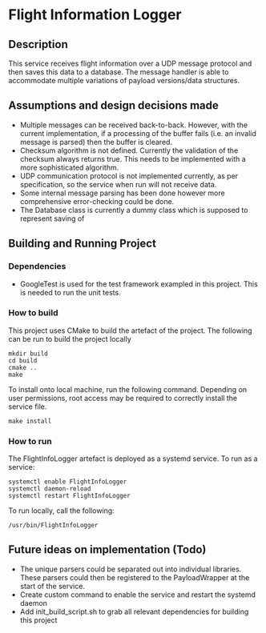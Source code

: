 # Flight Information Logger

## Description
This service receives flight information over a UDP message protocol and then saves this data to a database. The message handler is able to accommodate multiple variations of payload versions/data structures. 

## Assumptions and design decisions made
- Multiple messages can be received back-to-back. However, with the current implementation, if a processing of the buffer fails (i.e. an invalid message is parsed) then the buffer is cleared.
- Checksum algorithm is not defined. Currently the validation of the checksum always returns true. This needs to be implemented with a more sophisticated algorithm.
- UDP communication protocol is not implemented currently, as per specification, so the service when run will not receive data.
- Some internal message parsing has been done however more comprehensive error-checking could be done.
- The Database class is currently a dummy class which is supposed to represent saving of 


## Building and Running Project
### Dependencies
- GoogleTest is used for the test framework exampled in this project. This is needed to run the unit tests.

### How to build
This project uses CMake to build the artefact of the project. The following can be run to build the project locally
```
mkdir build
cd build
cmake ..
make
```
To install onto local machine, run the following command. Depending on user permissions, root access may be required to correctly install the service file.
```
make install
```

### How to run
The FlightInfoLogger artefact is deployed as a systemd service. To run as a service:
```
systemctl enable FlightInfoLogger
systemctl daemon-reload
systemctl restart FlightInfoLogger
```

To run locally, call the following:
```
/usr/bin/FlightInfoLogger
```

## Future ideas on implementation (Todo)
- The unique parsers could be separated out into individual libraries. These parsers could then be registered to the PayloadWrapper at the start of the service.
- Create custom command to enable the service and restart the systemd daemon
- Add init_build_script.sh to grab all relevant dependencies for building this project